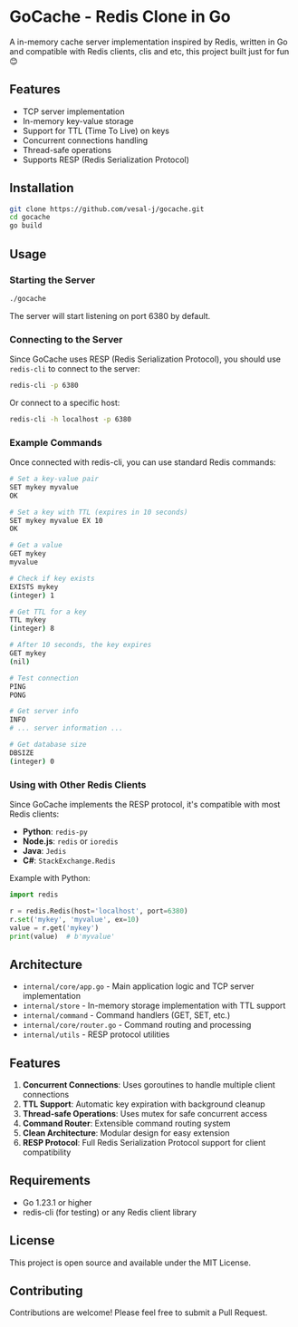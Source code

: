 


          
# GoCache - Redis Clone in Go

A in-memory cache server implementation inspired by Redis, written in Go and compatible with Redis clients, clis and etc, this project built just for fun 😊

## Features

- TCP server implementation
- In-memory key-value storage
- Support for TTL (Time To Live) on keys
- Concurrent connections handling
- Thread-safe operations
- Supports RESP (Redis Serialization Protocol)

## Installation

```bash
git clone https://github.com/vesal-j/gocache.git
cd gocache
go build
```

## Usage

### Starting the Server

```bash
./gocache
```

The server will start listening on port 6380 by default.

### Connecting to the Server

Since GoCache uses RESP (Redis Serialization Protocol), you should use `redis-cli` to connect to the server:

```bash
redis-cli -p 6380
```

Or connect to a specific host:

```bash
redis-cli -h localhost -p 6380
```

### Example Commands

Once connected with redis-cli, you can use standard Redis commands:

```bash
# Set a key-value pair
SET mykey myvalue
OK

# Set a key with TTL (expires in 10 seconds)
SET mykey myvalue EX 10
OK

# Get a value
GET mykey
myvalue

# Check if key exists
EXISTS mykey
(integer) 1

# Get TTL for a key
TTL mykey
(integer) 8

# After 10 seconds, the key expires
GET mykey
(nil)

# Test connection
PING
PONG

# Get server info
INFO
# ... server information ...

# Get database size
DBSIZE
(integer) 0
```

### Using with Other Redis Clients

Since GoCache implements the RESP protocol, it's compatible with most Redis clients:

- **Python**: `redis-py`
- **Node.js**: `redis` or `ioredis`
- **Java**: `Jedis`
- **C#**: `StackExchange.Redis`

Example with Python:

```python
import redis

r = redis.Redis(host='localhost', port=6380)
r.set('mykey', 'myvalue', ex=10)
value = r.get('mykey')
print(value)  # b'myvalue'
```

## Architecture

- `internal/core/app.go` - Main application logic and TCP server implementation
- `internal/store` - In-memory storage implementation with TTL support
- `internal/command` - Command handlers (GET, SET, etc.)
- `internal/core/router.go` - Command routing and processing
- `internal/utils` - RESP protocol utilities

## Features

1. **Concurrent Connections**: Uses goroutines to handle multiple client connections
2. **TTL Support**: Automatic key expiration with background cleanup
3. **Thread-safe Operations**: Uses mutex for safe concurrent access
4. **Command Router**: Extensible command routing system
5. **Clean Architecture**: Modular design for easy extension
6. **RESP Protocol**: Full Redis Serialization Protocol support for client compatibility

## Requirements

- Go 1.23.1 or higher
- redis-cli (for testing) or any Redis client library

## License

This project is open source and available under the MIT License.

## Contributing

Contributions are welcome! Please feel free to submit a Pull Request.

